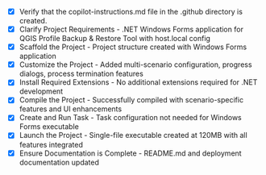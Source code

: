 - [x] Verify that the copilot-instructions.md file in the .github directory is created.
- [x] Clarify Project Requirements - .NET Windows Forms application for QGIS Profile Backup & Restore Tool with host.local config
- [x] Scaffold the Project - Project structure created with Windows Forms application
- [x] Customize the Project - Added multi-scenario configuration, progress dialogs, process termination features
- [x] Install Required Extensions - No additional extensions required for .NET development
- [x] Compile the Project - Successfully compiled with scenario-specific features and UI enhancements
- [x] Create and Run Task - Task configuration not needed for Windows Forms executable
- [x] Launch the Project - Single-file executable created at 120MB with all features integrated
- [x] Ensure Documentation is Complete - README.md and deployment documentation updated